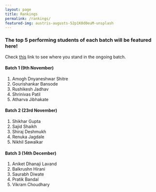 ```yaml
---
layout: page
title: Rankings
permalink: /rankings/
featured-img: austris-augusts-52p1K0d0euM-unsplash
---
```


### The top 5 performing students of each batch will be featured here!

Check [this](https://docs.google.com/spreadsheets/d/1_Gzgn34egdVBFw7l8zDb5tdsD8UpunJnCq6BhxQ-Hu0/edit?usp=sharing) link to see where you stand in the ongoing batch.

#### Batch 1 (9th November)
1. Amogh Dnyaneshwar Shitre
2. Gourishankar Bansode
3. Rushikesh Jadhav
4. Shrinivas Patil
5. Atharva Jibhakate

#### Batch 2 (23rd November)
1. Shikhar Gupta
2. Sajid Shaikh
3. Shiraj Deshmukh
4. Renuka Jagdale
5. Nikhil Sawalkar

#### Batch 3 (14th December)
1. Aniket Dhanaji Lavand
2. Balkrushn Hirani
3. Saurabh Diwate
4. Pratik Bandal
5. Vikram Choudhary
